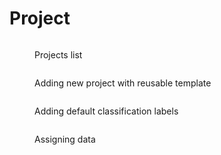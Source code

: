 # Project

<figure><img src="../../../.gitbook/assets/Screenshot 2024-11-12 at 12.14.43 PM.png" alt=""><figcaption><p>Projects list</p></figcaption></figure>

<figure><img src="../../../.gitbook/assets/Screenshot 2024-11-12 at 12.13.19 PM.png" alt=""><figcaption><p>Adding new project with reusable template </p></figcaption></figure>

<figure><img src="../../../.gitbook/assets/Screenshot 2024-11-12 at 12.04.52 PM.png" alt=""><figcaption><p>Adding default classification labels</p></figcaption></figure>



<figure><img src="../../../.gitbook/assets/Screenshot 2024-11-12 at 12.05.31 PM (1).png" alt=""><figcaption><p>Assigning data </p></figcaption></figure>

